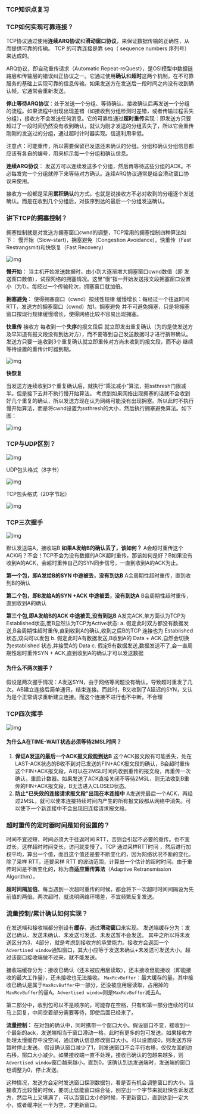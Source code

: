 ### TCP知识点复习

### TCP如何实现可靠连接？

TCP协议通过使用**连续ARQ协议**和**滑动窗口协议**，来保证数据传输的正确性，从而提供可靠的传输。
TCP 的可靠连接是靠 seq（ sequence numbers 序列号）来达成的。

ARQ协议，即自动重传请求（Automatic Repeat-reQuest），是OSI模型中数据链路层和传输层的错误纠正协议之一。它通过使用**确认**和**超时**这两个机制，在不可靠服务的基础上实现可靠的信息传输。如果发送方在发送后一段时间之内没有收到确认帧，它通常会重新发送。

**停止等待ARQ协议**：处于发送一个分组、等待确认、接收确认后再发送一个分组的流程。如果流程中出现出现差错（如接收到分组检测时差错，或者传输过程丢失分组），接收方不会发送任何消息。它的可靠性通过**超时重传**实现：即发送方只要超过了一段时间仍然没有收到确认，就认为刚才发送的分组丢失了，所以它会重传刚刚的发送过的分组，通过超时计时器实现。信道利用率低。

注意点：可能重传，所以需要保留已发送还未确认的分组。分组和确认分组信息都应该有各自的编号，用来标示每一个分组和确认信息。

**连续ARQ协议**：
发送方可以连续发送多个分组，然后再等待这些分组的ACK。不必每发完一个分组就停下来等待对方确认。连续ARQ协议通常是结合滑动窗口协议来使用。

接收方一般都是采用**累积确认**的方式。也就是说接收方不必对收到的分组逐个发送确认。而是在收到几个分组后，对按序到达的最后一个分组发送确认。

### 讲下TCP的拥塞控制？

拥塞控制就是对发送方拥塞窗口cwnd的调整，TCP常用的拥塞控制四种算法如下：
慢开始（Slow-start)，拥塞避免（Congestion Avoidance)，快重传（Fast Restrangsmit)和快恢复（Fast Recovery）



![img](https://icecrea-1300414836.file.myqcloud.com/network/tcp_review/%E6%8B%A5%E5%A1%9E%E6%8E%A7%E5%88%B61.png)


**慢开始**：
当主机开始发送数据时，由小到大逐渐增大拥塞窗口cwnd数值（即 发送窗口数值），试探网络的拥塞情况。这里“慢”指一开始发送报文段拥塞窗口设置小（为1）。每经过一个传输轮次，拥塞窗口就加倍。



**拥塞避免**：
使得拥塞窗口（cwnd）按线性规律 缓慢增长：每经过一个往返时间RTT，发送方的拥塞窗口（cwnd）加1。拥塞避免 并不可避免拥塞，只是将拥塞窗口按现行规律缓慢增长，使得网络比较不容易出现拥塞。

**快重传**
接收方 每收到一个**失序**的报文段后 就立即发出重复确认（为的是使发送方及早知道有报文段没有到达对方），而不要等到自己发送数据时才进行捎带确认。发送方只要一连收到3个重复确认就立即重传对方尚未收到的报文段，而不必 继续等待设置的重传计时器到期。



![img](https://icecrea-1300414836.file.myqcloud.com/network/tcp_review/%E5%BF%AB%E9%87%8D%E4%BC%A0.png)



**快恢复**

当发送方连续收到3个重复确认后，就执行“乘法减小”算法，把ssthresh门限减半。但是接下去并不执行慢开始算法。
考虑到如果网络出现拥塞的话就不会收到好几个重复的确认，所以发送方现在认为网络可能没有出现拥塞。所以此时不执行慢开始算法，而是将cwnd设置为ssthresh的大小，然后执行拥塞避免算法。如下图：



![img](https://icecrea-1300414836.file.myqcloud.com/network/tcp_review/%E6%8B%A5%E5%A1%9E%E6%8E%A7%E5%88%B62.png)



### TCP与UDP区别？



![img](https://icecrea-1300414836.file.myqcloud.com/network/tcp_review/tcpudp.png)



UDP包头格式（8字节）

![img](https://icecrea-1300414836.file.myqcloud.com/network/tcp_review/udp%E5%A4%B4%E7%BB%93%E6%9E%84.png)



TCP包头格式（20字节起）

![img](https://icecrea-1300414836.file.myqcloud.com/network/tcp_review/tcp%E5%A4%B4%E7%BB%93%E6%9E%84.png)



### TCP三次握手



![img](https://icecrea-1300414836.file.myqcloud.com/network/tcp_review/%E4%B8%89%E6%AC%A1%E6%8F%A1%E6%89%8B.png)



默认发送端A，接收端B
**如果A发给B的确认丢了，该如何？**
A会超时重传这个ACK吗？不会！TCP不会为没有数据的ACK超时重传。那该如何是好？B如果没有收到A的ACK，会超时重传自己的SYN同步信号，一直到收到A的ACK为止。

**第一个包，即A发给B的SYN 中途被丢，没有到达B**
A会周期性超时重传，直到收到B的确认

**第二个包，即B发给A的SYN +ACK 中途被丢，没有到达A**
B会周期性超时重传，直到收到A的确认

**第三个包,即A发给B的ACK 中途被丢,没有到达B**
A发完ACK,单方面认为TCP为 Established状态,而B显然认为TCP为Active状态:
a. 假定此时双方都没有数据发送,B会周期性超时重传,直到收到A的确认,收到之后B的TCP 连接也为 Established状态,双向可以发包
b. 假定此时A有数据发送,B收到A的 Data + ACK,自然会切换为established 状态,并接受A的 Data
c. 假定B有数据发送,数据发送不了,会一直周期性超时重传SYN + ACK,直到收到A的确认才可以发送数据

#### 为什么不两次握手？

假设是两次握手情况：A发送SYN，由于网络等问题没有确认，导致超时重发了几次。AB建立连接后简单通讯，结束连接。而此时，B又收到了A延迟的SYN，又认为是个正常请求重新建立连接。而这个连接不进行也不中断。不合理

### TCP四次挥手



![img](https://icecrea-1300414836.file.myqcloud.com/network/tcp_review/%E5%9B%9B%E6%AC%A1%E6%8C%A5%E6%89%8B.png)



#### 为什么A在TIME-WAIT状态必须等待2MSL时间？

1. **保证A发送的最后一个ACK报文段能到达B**
   这个ACK报文段有可能丢失，处在LAST-ACK状态的B收不到对已发送的FIN+ACK报文段的确认，B会超时重传这个FIN+ACK报文段，A可以在2MSL时间内收到重传的报文段，再重传一次确认，重启计数器。如果发送了ACK直接关闭不等待2MSL，则无法收到B重传的FIN+ACK报文段，B无法进入CLOSED状态。
2. **防止“已失效的连接请求报文段”出现在本连接中**
   A发送完最后一个ACK，再经过2MSL，就可以使本连接持续时间内产生的所有报文段都从网络中消失。可以使下一个新连接中不会出现旧连接请求报文段。

### 超时重传的定时器时间是如何设置的？

时间不宜过短，时间必须大于往返时间 RTT，否则会引起不必要的重传。也不宜过长，这样超时时间变长，访问就变慢了。TCP 通过采样RTT时间 ，然后进行加权平均，算出一个值，而且这个值还是要不断变化的，因为网络状况不断的变化。除了采样 RTT，还要采样 RTT 的波动范围，计算出一个估计的超时时间。由于重传时间是不断变化的，称为**自适应重传算法**（Adaptive Retransmission Algorithm）。

**超时间隔加倍**。每当遇到一次超时重传的时候，都会将下一次超时时间间隔设为先前值的两倍。两次超时，就说明网络环境差，不宜频繁反复发送。

### 流量控制/累计确认如何实现？

在发送端和接收端都分别设有**缓存**，通过**滑动窗口**来实现。
发送端缓存分为：发送已确认、发送未确认、未发送可发送、未发送暂不会发送。
其中之所以将未发送区分为3，4部分，就是考虑到接收方的承受能力。接收方会返回一个`Advertised window`通知窗口，其大小应等于发送未确认+未发送可发送大小。超过该窗口接收端做不过来，就不能发送。

接收端缓存分为：接收已确认（还未被应用层读取），还未接收但能接收（即能接收的最大工作量），还未接收也无法接收。
`MaxRcvBuffer`：最大缓存的量。其中接收已确认是属于`MaxRcvBuffer`中一部分，还没被应用层读取，占用掉的`MaxRcvBuffer`的量A。`Advertised window`则是`MaxRcvBuffer`减去A。

第二部分中，收到包可以不是顺序的，可能存在空档，只有和第一部分连续的可以马上回复，中间空着部分需要等待，即使后面已经来了。

**流量控制：**
在对包的确认中，同时携带一个窗口大小。假设窗口不变，接收到一个最新的ack，发送端相当于窗口滑动一格，此时有更多的包可发送。如果接收方处理太慢缓存中没空间，通过确认信息修改窗口大小。可以设置成0，则发送方将暂时停止发送。
假设确认窗口减少了1，则发送窗口不会平行右移，仅仅左面的边右移，窗口大小减少。如果接收端一直不处理，接收已确认的包越来越多，则`Advertised window`窗口越来越小，直到0，该确认到达发送端时，发送端的窗口也调整为0，停止发送。

这种情况，发送方会定时发送窗口探测数据包，看是否有机会调整窗口的大小。当接收方比较慢的时候，要防止低能窗口综合征，别空出一个字节来就赶快告诉发送方，然后马上又填满了，可以当窗口太小的时候，不更新窗口，直到达到一定大小，或者缓冲区一半为空，才更新窗口。